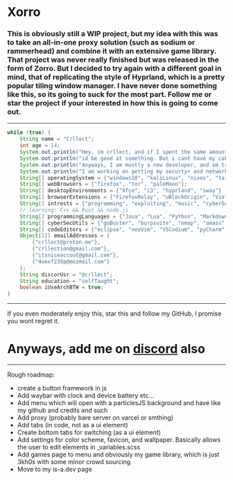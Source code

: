 # Xorro
### This is obviously still a WIP project, but my idea with this was to take an all-in-one proxy solution (such as sodium or rammerhead) and combine it with an extensive game library. That project was never really finished but was released in the form of Zorro. But I decided to try again with a different goal in mind, that of replicating the style of Hyprland, which is a pretty popular tiling window manager. I have never done something like this, so its going to suck for the most part. Follow me or star the project if your interested in how this is going to come out.
---
```java
while (true) {
	String name = "Crllect";
	int age = 14;
	System.out.println("Hey, im crllect, and if I spent the same amount of time debugging as i did procrastinating,");
	System.out.println("id be good at something. But i cant have my cake and eat it too.");
	System.out.println("Anyways, I am mostly a new developer, and am trying to improve anyway I can.");
	System.out.println("I am working on getting my securty+ and network+ certificates as of writing this");
	String[] operatingSystem = {"windows10", "kaliLinux", "nixos", "tails", "manjaro", "pureArch"};
	String[] webBrowsers = {"firefox", "tor", "paleMoon"};
	String[] desktopEnvironments = {"Xfce", "i3", "hyprland", "sway"}
	String[] browserExtensions = {"FirefoxRelay", "uBlockOrigin", "Violentmonkey", "NoScript"};
	String[] intrests = {"programming", "exploiting", "music", "cyberSecurity", "3Dart", "FOSS"};
	// learning: C++ && Rust && node.js
	String[] programmingLanguages = {"Java", "Lua", "Python", "Markdown", "html", "scss", "typescript", "css", "javascript", "bash"}; // Though I know bash, and can write some simple scripts. Im no bash wizard
	String[] cyberSecUtils = {"goBuster", "burpsuite", "nmap", "amass", "ciscoTools", "wpscan", "autopsy", "wireshark", "metasploit", "ng-tools", "hydra", "sqlMap", "traceroute", "john", "hashcat"}; // kali-linux suite, black-arch suite && extra installed tools
	String[] codeEditors = {"eclipse", "neoVim", "VSCodium", "pyCharm", "intelliJ"};
	Object[][] emailAddresses = {
		{"crllect@proton.me"},
		{"crllection@gmail.com"},
		{"itsniceaccout@gmail.com"},
		{"4oexf238p@mozmail.com"}
	};
	String discorUsr = "@crllect";
	String education = "selfTaught";
	boolean iUseArchBTW = true;
}
```
---
If you even moderately enjoy this, star this and follow my GitHub, I promise you wont regret it. 
# Anyways, add me on [discord](https://discord.com/users/713488984596021291) also 
---
Rough roadmap:
- create a button framework in js
- Add waybar with clock and device battery etc...
- Add menu which will open with a particlesJS background and have like my github and credits and such
- Add proxy (probably bare server on varcel or smthing)
- Add tabs (in code, not as a ui element)
- Create bottom tabs for switching (as a ui element)
- Add settings for color scheme, favicon, and wallpaper. Basically allows the user to edit elements in _variables.scss
- Add games page to menu and obviously my game library, which is just 3kh0s with some minor crowd sourcing
- Move to my is-a.dev page

